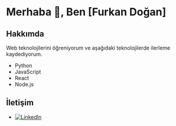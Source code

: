 # Merhaba 👋, Ben [Furkan Doğan]


## Hakkımda

Web teknolojilerini öğreniyorum ve aşağıdaki teknolojilerde ilerleme kaydediyorum.

- Python
- JavaScript
- React
- Node.js

## İletişim

- [![LinkedIn](https://upload.wikimedia.org/wikipedia/commons/0/01/LinkedIn_Logo.svg)](https://www.linkedin.com/in/furkandogan1362/)
